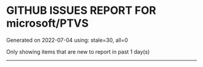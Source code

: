 
# GITHUB ISSUES REPORT FOR microsoft/PTVS


Generated on 2022-07-04 using: stale=30, all=0


Only showing items that are new to report in past 1 day(s)


---
